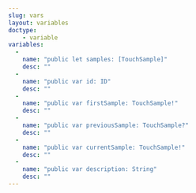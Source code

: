 ```yaml
---
slug: vars
layout: variables
doctype:
    - variable
variables:
  -
    name: "public let samples: [TouchSample]"
    desc: ""
  -
    name: "public var id: ID"
    desc: ""
  -
    name: "public var firstSample: TouchSample!"
    desc: ""
  -
    name: "public var previousSample: TouchSample?"
    desc: ""
  -
    name: "public var currentSample: TouchSample!"
    desc: ""
  -
    name: "public var description: String"
    desc: ""
---
```

